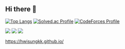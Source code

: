 ## Hi there 👋

<!--
**hwisungkk/hwisungkk** is a ✨ _special_ ✨ repository because its `README.md` (this file) appears on your GitHub profile.

Here are some ideas to get you started:

- 🔭 I’m currently working on ...
- 🌱 I’m currently learning ...
- 👯 I’m looking to collaborate on ...
- 🤔 I’m looking for help with ...
- 💬 Ask me about ...
- 📫 How to reach me: ...
- 😄 Pronouns: ...
- ⚡ Fun fact: ...
-->
[![Top Langs](https://github-readme-stats.vercel.app/api/top-langs/?username=hwisungkk)](https://github.com/anuraghazra/github-readme-stats)
[![Solved.ac Profile](http://mazassumnida.wtf/api/v2/generate_badge?boj=glnthd02)](https://solved.ac/glnthd02/)
[![CodeForces Profile](https://cf.leed.at?id=glnthd02)](https://codeforces.com/profile/glnthd02)

<img src="https://dreamhack-readme-stats.vercel.app/api/stats?username=꿈나라역1번출구" />

<img src="https://img.shields.io/badge/Python-3776AB?style=for-the-badge&logo=Python&logoColor=white">
<img src="https://img.shields.io/badge/C++-3776AB?style=for-the-badge&logo=C++&logoColor=white">

https://hwisungkk.github.io/
